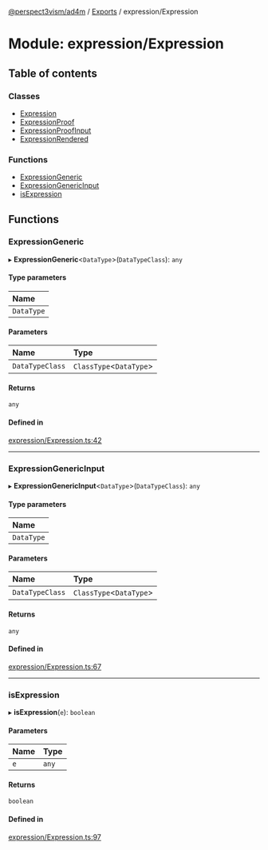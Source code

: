 [@perspect3vism/ad4m](../README.md) / [Exports](../modules.md) / expression/Expression

# Module: expression/Expression

## Table of contents

### Classes

- [Expression](../classes/expression_Expression.Expression.md)
- [ExpressionProof](../classes/expression_Expression.ExpressionProof.md)
- [ExpressionProofInput](../classes/expression_Expression.ExpressionProofInput.md)
- [ExpressionRendered](../classes/expression_Expression.ExpressionRendered.md)

### Functions

- [ExpressionGeneric](expression_Expression.md#expressiongeneric)
- [ExpressionGenericInput](expression_Expression.md#expressiongenericinput)
- [isExpression](expression_Expression.md#isexpression)

## Functions

### ExpressionGeneric

▸ **ExpressionGeneric**<`DataType`\>(`DataTypeClass`): `any`

#### Type parameters

| Name |
| :------ |
| `DataType` |

#### Parameters

| Name | Type |
| :------ | :------ |
| `DataTypeClass` | `ClassType`<`DataType`\> |

#### Returns

`any`

#### Defined in

[expression/Expression.ts:42](https://github.com/perspect3vism/ad4m/blob/b065749/src/expression/Expression.ts#L42)

___

### ExpressionGenericInput

▸ **ExpressionGenericInput**<`DataType`\>(`DataTypeClass`): `any`

#### Type parameters

| Name |
| :------ |
| `DataType` |

#### Parameters

| Name | Type |
| :------ | :------ |
| `DataTypeClass` | `ClassType`<`DataType`\> |

#### Returns

`any`

#### Defined in

[expression/Expression.ts:67](https://github.com/perspect3vism/ad4m/blob/b065749/src/expression/Expression.ts#L67)

___

### isExpression

▸ **isExpression**(`e`): `boolean`

#### Parameters

| Name | Type |
| :------ | :------ |
| `e` | `any` |

#### Returns

`boolean`

#### Defined in

[expression/Expression.ts:97](https://github.com/perspect3vism/ad4m/blob/b065749/src/expression/Expression.ts#L97)
